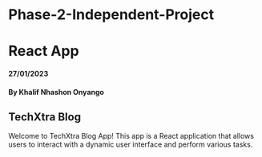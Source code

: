 # Phase-2-Independent-Project
# React App
#### 27/01/2023
#### By Khalif Nhashon Onyango

## TechXtra Blog
Welcome to TechXtra Blog App! This app is a React application that allows users to interact with a dynamic user interface and perform various tasks.